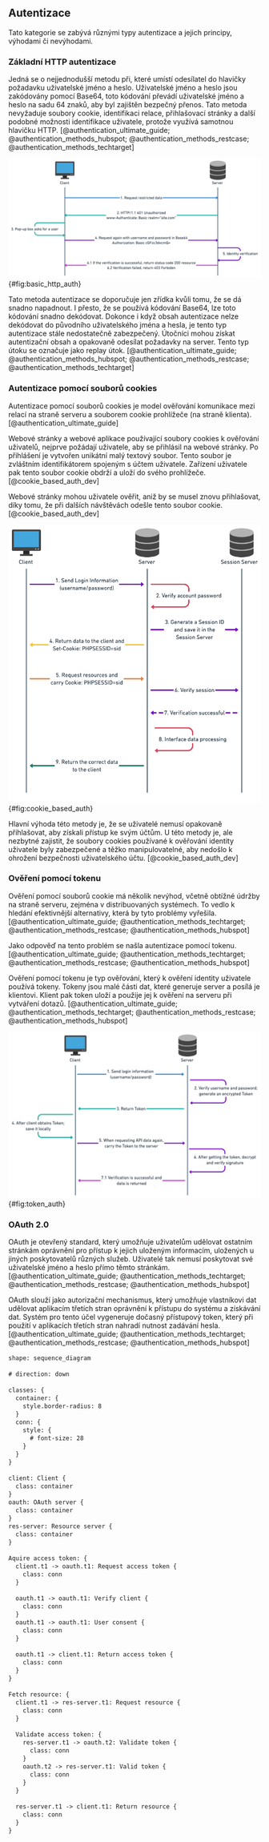 
## Autentizace

Tato kategorie se zabývá různými typy autentizace a jejich principy, výhodami či nevýhodami.

### Základní HTTP autentizace

Jedná se o nejjednodušší metodu při,
které umístí odesílatel do hlavičky požadavku uživatelské jméno a heslo.
Uživatelské jméno a heslo jsou zakódovány pomocí Base64,
toto kódování převádí uživatelské jméno a heslo na sadu 64 znaků,
aby byl zajištěn bezpečný přenos.
Tato metoda nevyžaduje soubory cookie, identifikaci relace,
přihlašovací stránky a další podobné možnosti identifikace uživatele,
protože využívá samotnou hlavičku HTTP. [@authentication_ultimate_guide; @authentication_methods_hubspot; @authentication_methods_restcase; @authentication_methods_techtarget]

![HTTP autentizace [@authentication_ultimate_guide]](../../pictures/http_auth.png){#fig:basic_http_auth}

Tato metoda autentizace se doporučuje jen zřídka kvůli tomu, že se dá snadno napadnout.
I přesto, že se používá kódování Base64, lze toto kódování snadno dekódovat.
Dokonce i když obsah autentizace nelze dekódovat do původního uživatelského jména a hesla,
je tento typ autentizace stále nedostatečně zabezpečený.
Útočníci mohou získat autentizační obsah a opakovaně odesílat požadavky na server.
Tento typ útoku se označuje jako replay útok. [@authentication_ultimate_guide; @authentication_methods_hubspot; @authentication_methods_restcase; @authentication_methods_techtarget]



### Autentizace pomocí souborů cookies

Autentizace pomocí souborů cookies je model ověřování komunikace mezi relací na straně serveru a souborem cookie prohlížeče (na straně klienta). [@authentication_ultimate_guide]

Webové stránky a webové aplikace používající soubory cookies k ověřování uživatelů,
nejprve požádají uživatele, aby se přihlásil na webové stránky.
Po přihlášení je vytvořen unikátní malý textový soubor.
Tento soubor je zvláštním identifikátorem spojeným s účtem uživatele.
Zařízení uživatele pak tento soubor cookie obdrží a uloží do svého prohlížeče. [@cookie_based_auth_dev]

Webové stránky mohou uživatele ověřit, aniž by se musel znovu přihlašovat,
díky tomu, že při dalších návštěvách odešle tento soubor cookie. [@cookie_based_auth_dev]

![Autentizace pomocí souborů cookies [@authentication_ultimate_guide]](../../pictures/cookie_based_auth.png){#fig:cookie_based_auth}

Hlavní výhoda této metody je, že se uživatelé nemusí opakovaně přihlašovat,
aby získali přístup ke svým účtům.
U této metody je, ale nezbytné zajistit,
že soubory cookies používané k ověřování identity uživatele byly zabezpečené a těžko manipulovatelné,
aby nedošlo k ohrožení bezpečnosti uživatelského účtu. [@cookie_based_auth_dev]



### Ověření pomocí tokenu

Ověření pomocí souborů cookie má několik nevýhod,
včetně obtížné údržby na straně serveru,
zejména v distribuovaných systémech.
To vedlo k hledání efektivnější alternativy,
která by tyto problémy vyřešila. [@authentication_ultimate_guide; @authentication_methods_techtarget; @authentication_methods_restcase; @authentication_methods_hubspot]

Jako odpověď na tento problém se našla autentizace pomocí tokenu. [@authentication_ultimate_guide; @authentication_methods_techtarget; @authentication_methods_restcase; @authentication_methods_hubspot]

Ověření pomocí tokenu je typ ověřování,
který k ověření identity uživatele používá tokeny.
Tokeny jsou malé části dat, které generuje server a posílá je klientovi.
Klient pak token uloží a použije jej k ověření na serveru při vytváření dotazů. [@authentication_ultimate_guide; @authentication_methods_techtarget; @authentication_methods_restcase; @authentication_methods_hubspot]

![Ověření pomocí tokenu [@authentication_ultimate_guide]](../../pictures/token_auth.png){#fig:token_auth}



### OAuth 2.0

OAuth je otevřený standard,
který umožňuje uživatelům udělovat ostatním stránkám oprávnění pro přístup k jejich uloženým informacím,
uložených u jiných poskytovatelů různých služeb.
Uživatelé tak nemusí poskytovat své uživatelské jméno a heslo přímo těmto stránkám. [@authentication_ultimate_guide; @authentication_methods_techtarget; @authentication_methods_restcase; @authentication_methods_hubspot]

OAuth slouží jako autorizační mechanismus,
který umožňuje vlastníkovi dat udělovat aplikacím třetích stran oprávnění k přístupu do systému a získávání dat.
Systém pro tento účel vygeneruje dočasný přístupový token, který při použití v aplikacích třetích stran nahradí nutnost zadávání hesla. [@authentication_ultimate_guide; @authentication_methods_techtarget; @authentication_methods_restcase; @authentication_methods_hubspot]

```{.d2 #fig:oauth_diagram caption="Ověření pomocí OAuth 2.0" height=50%}
shape: sequence_diagram

# direction: down

classes: {
  container: {
    style.border-radius: 8
  }
  conn: {
    style: {
      # font-size: 28
    }
  }
}

client: Client {
  class: container
}
oauth: OAuth server {
  class: container
}
res-server: Resource server {
  class: container
}

Aquire access token: {
  client.t1 -> oauth.t1: Request access token {
    class: conn
  }

  oauth.t1 -> oauth.t1: Verify client {
    class: conn
  }
  oauth.t1 -> oauth.t1: User consent {
    class: conn
  }

  oauth.t1 -> client.t1: Return access token {
    class: conn
  }
}

Fetch resource: {
  client.t1 -> res-server.t1: Request resource {
    class: conn
  }

  Validate access token: {
    res-server.t1 -> oauth.t2: Validate token {
      class: conn
    }
    oauth.t2 -> res-server.t1: Valid token {
      class: conn
    }
  }

  res-server.t1 -> client.t1: Return resource {
    class: conn
  }
}
```
